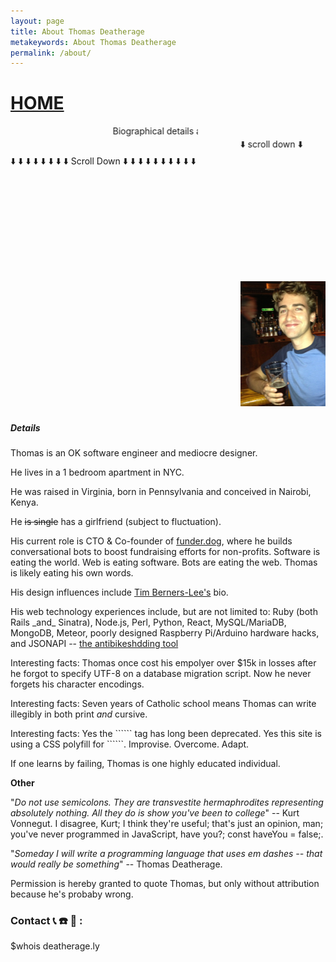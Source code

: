 ```yaml
---
layout: page
title: About Thomas Deatherage
metakeywords: About Thomas Deatherage
permalink: /about/
---
```

<blink><h1><a href="/">HOME</a></h1></blink>
<div style="width:300px;"><marquee>Biographical details about Thomas Deatherage</marquee></div>
<marquee>⬇️  scroll down ⬇️</marquee>
<blink>⬇️ ⬇️ ⬇️ ⬇️ ⬇️ ⬇️ ⬇️ ⬇️ Scroll Down ⬇️ ⬇️ ⬇️ ⬇️ ⬇️ ⬇️ ⬇️ ⬇️ ⬇️ ⬇️ </blink>
<div>
  <marquee>
    <img src="/images/avatar.jpg" />
    <img height="200" src="/images/twitter.jpeg" />
    <img height="200" width="200" src="/images/pic_with_chin.jpg" />
    <img height="200" width="200" src="/images/cancun.jpg" />
    <img height="200" width="200" src="/images/core4.jpg" />
    <img height="200" width="200" src="/images/ugly_sweater.jpg" />
    <img height="200" width="200" src="/images/sox.jpg" />
    <img height="200" width="200" src="/images/chin_again.jpg" />
    <img height="200" width="200" src="/images/indiana.jpeg" />
    <img height="200" width="200" src="/images/chin_once_more.jpg" />
    <img height="200" width="200" src="/images/tini_time.jpg" />
    <img src="/images/carb_loading.jpg" />
    <img height="200" width="200" src="/images/tri.jpg" />
    <img height="200" width="200" src="/images/tri_2.jpg" />
    <img height="200" width="200" src="/images/chess.jpg" />
    <img height="200" width="200" src="/images/beach.jpg" />
    <img height="200" width="200" src="/images/shoes.jpg" />
    <img height="200" width="200" src="/images/diary.jpg" />
    <img width="200" src="/images/james_river_with_donnie.jpg" />
    <img width="200" src="/images/san_fran_peaks.jpg" />
    <img width="200" src="/images/solas.jpg" />
    <img width="200" src="/images/selfie.jpg" />
    <img width="200" src="/images/26bday.jpg" />
    <img width="200" src="/images/bears.jpg" />
    <img width="200" src="/images/mexico.jpg" />
    <img width="200" src="/images/mexico2.jpg" />
    <img width="200" src="/images/cali_coast.jpg" />
    <img width="200" src="/images/ugly_sweater.png" />
    <img width="200" src="/images/elyssa_and_me.jpg" />
    <img width="200" src="/images/pufferfish.jpg" />
    <img width="200" src="/images/barcelona.jpg" />
    <img width="200" src="/images/mexico3.png" />
  </marquee>
</div>

<h5><blink>Details</blink></h5>
<p>Thomas is an OK software engineer and mediocre designer. </p>
<p>He lives in a 1 bedroom apartment in NYC.</p>
<p>He was raised in Virginia, born in Pennsylvania and conceived in Nairobi, Kenya.</p>
<p>He <span style="text-decoration: line-through;">is single</span> has a girlfriend (subject to fluctuation).</p>
<p>His current role is CTO & Co-founder of <a href="https://funder.dog/">funder.dog</a>, where he builds conversational bots to boost fundraising efforts for non-profits. Software is eating the world. Web is eating software. Bots are eating the web. Thomas is likely eating his own words.</p>
<p>His design influences include <a href="https://www.w3.org/People/Berners-Lee/">Tim Berners-Lee's</a> bio.</p>
<p>His web technology experiences include, but are not limited to: Ruby (both Rails _and_ Sinatra), Node.js, Perl, Python, React, MySQL/MariaDB, MongoDB, Meteor, poorly designed Raspberry Pi/Arduino hardware hacks, and JSONAPI -- <a href="http://jsonapi.org/">the antibikeshdding tool</a></p>
<p>Interesting facts: Thomas once cost his empolyer over $15k in losses after he forgot to specify UTF-8 on a database migration script. Now he never forgets his character encodings. </p>
<p>Interesting facts: Seven years of Catholic school means Thomas can write illegibly in both print <i>and</i> cursive.</p>
Interesting facts: Yes the ```<blink>``` tag has long been deprecated. Yes this site is using a CSS polyfill for ```<blink>```. Improvise. Overcome. Adapt.
<p>If one learns by failing, Thomas is one highly educated individual.</p>
<p><b>Other</b></p>
<p>"<i>Do not use semicolons. They are transvestite hermaphrodites representing absolutely nothing. All they do is show you've been to college</i>" -- Kurt Vonnegut. I disagree, Kurt; I think they're useful; that's just an opinion, man; you've never programmed in JavaScript, have you?; const haveYou = false;.</p>
<p>"<i>Someday I will write a programming language that uses em dashes -- that would really be something</i>" -- Thomas Deatherage.</p>
<p>Permission is hereby granted to quote Thomas, but only without attribution because he's probaby wrong.</p>


<blink>
<h3>Contact 📞 ☎️  📱 :</h3>
$whois deatherage.ly
</blink>
